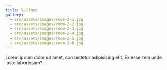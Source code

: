 ```yaml
---
title: Világos
gallery:
  - src/assets/images/room-2-1.jpg
  - src/assets/images/room-2-2.jpg
  - src/assets/images/room-2-3.jpg
  - src/assets/images/room-2-4.jpg
  - src/assets/images/room-2-5.jpg
  - src/assets/images/room-2-6.jpg
---
```

Lorem ipsum dolor sit amet, consectetur adipisicing elit. Ex esse rem unde iusto laboriosam?
